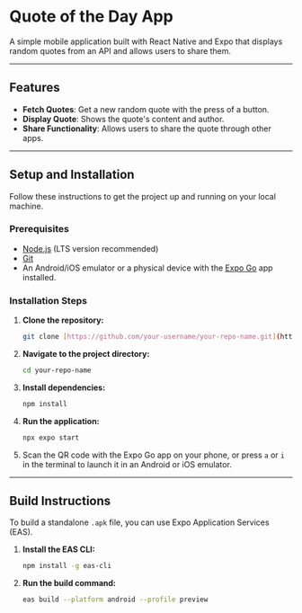 # Quote of the Day App

A simple mobile application built with React Native and Expo that displays random quotes from an API and allows users to share them.



---

## Features

* **Fetch Quotes**: Get a new random quote with the press of a button.
* **Display Quote**: Shows the quote's content and author.
* **Share Functionality**: Allows users to share the quote through other apps.

---

## Setup and Installation

Follow these instructions to get the project up and running on your local machine.

### Prerequisites

* [Node.js](https://nodejs.org/) (LTS version recommended)
* [Git](https://git-scm.com/)
* An Android/iOS emulator or a physical device with the [Expo Go](https://expo.dev/client) app installed.

### Installation Steps

1.  **Clone the repository:**
    ```bash
    git clone [https://github.com/your-username/your-repo-name.git](https://github.com/your-username/your-repo-name.git)
    ```

2.  **Navigate to the project directory:**
    ```bash
    cd your-repo-name
    ```

3.  **Install dependencies:**
    ```bash
    npm install
    ```

4.  **Run the application:**
    ```bash
    npx expo start
    ```

5.  Scan the QR code with the Expo Go app on your phone, or press `a` or `i` in the terminal to launch it in an Android or iOS emulator.

---

## Build Instructions

To build a standalone `.apk` file, you can use Expo Application Services (EAS).

1.  **Install the EAS CLI:**
    ```bash
    npm install -g eas-cli
    ```

2.  **Run the build command:**
    ```bash
    eas build --platform android --profile preview
    ```
